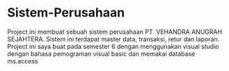 # Sistem-Perusahaan
Project ini membuat sebuah sistem perusahaan PT. VEHANDRA ANUGRAH SEJAHTERA. Sistem ini terdapat master data, transaksi, retur dan laporan. Project ini saya buat pada semester 6 dengan menggunakan visual studio dengan bahasa pemograman visual basic dan memakai database ms.access
